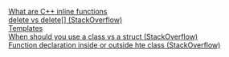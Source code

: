 [What are C++ inline functions](http://www.cplusplus.com/articles/2LywvCM9/)  
[delete vs delete\[\] (StackOverflow)](http://stackoverflow.com/questions/4255598/delete-vs-delete)  
[Templates](http://www.tutorialspoint.com/cplusplus/cpp_templates.htm)  
[When should you use a class vs a struct (StackOverflow)](http://stackoverflow.com/questions/54585/when-should-you-use-a-class-vs-a-struct-in-c)  
[Function declaration inside or outside hte class (StackOverflow)](http://stackoverflow.com/questions/9075931/function-declaration-inside-or-outside-the-class)
